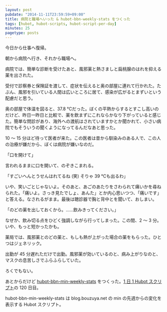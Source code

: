 ```yaml
---
layout: post
pubdate: "2014-11-11T23:59:59+09:00"
title: 病院と職場へいった & hubot-bbn-weekly-stats をつくった
tags: [hubot, hubot-scripts, hubot-script-per-day]
minutes: 25
pagetype: posts
---
```

今日から仕事へ復帰。

朝から病院へ行き、それから職場へ。

病院では、簡単な診断を受けたあと、風邪薬と熱さましと扁桃腺のはれを抑える薬を出された。

受付で診察券と保険証を渡して、症状を伝えると奥の部屋に連れて行かれた。たぶん、風邪を引いている人間は広いところに居て、感染が広がるとまずいという配慮だと思う。

奥の部屋で体温を図ると、37.8 ℃だった。ぼくの平熱からするとすこし高いのだけど、昨日一昨日と比較で、薬を飲まずにこれならかなり下がっていると感じた。簡単な問診があり、海外への渡航はされていますかとか聞かれて、小さい病院でもそういうの聞くようになってるんだなあと思った。

10 〜 15 分ほど待って医者が来た。この医者は昔から馴染みのある人で、この人の治療が嫌だから、ぼくは病院が嫌いなのだ。

「口を開けて」

言われるままに口を開いて、のぞきこまれる。

「すごいへんとうせんはれてるね (笑) そりゃ 39 ℃も出るわ」

いや、笑いごとじゃないよ。そのあと、あごのあたりをさわられて痛いかを尋ねられた。「痛いよ。さっき見たでしょ、あんた」とか内心思いつつ、「痛いです」と答える。なされるがまま。最後は聴診器で胸と背中とを聞いて、おしまい。

「のどの薬を出しておくから。……飲みきってください。」

なぜか、飲み切る点をひどく強調しながら行ってしまった。この間、2 〜 3 分。いや、もっと短かったかも。

薬局では、風邪薬とのどの薬と、もしも熱が上がった場合の薬をもらった。ひとつはジェネリック。

出勤が 45 分遅れただけで出勤。風邪薬が効いているのと、病み上がりなのと、マスクの息苦しさでふらふらしていた。

ろくでもない。

あとからだけど [hubot-bbn-min-weekly-stats][gh:bouzuya/hubot-bbn-min-weekly-stats] をつくった。[1 日 1 Hubot スクリプト][hubot-script-per-day]の 120 日目。

hubot-bbn-min-weekly-stats は blog.bouzuya.net の min の先週からの変化を表示する Hubot スクリプト。

[gh:bouzuya/hubot-bbn-min-weekly-stats]: https://github.com/bouzuya/hubot-bbn-min-weekly-stats
[hubot-script-per-day]: http://blog.bouzuya.net/posts?tags=hubot-script-per-day
